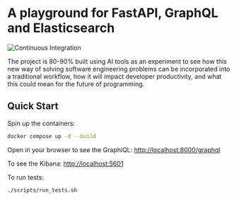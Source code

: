 # A playground for FastAPI, GraphQL and Elasticsearch

![Continuous Integration](https://github.com/spyker77/jelly/workflows/Continuous%20Integration/badge.svg?branch=main)

The project is 80-90% built using AI tools as an experiment to see how this new way of solving software engineering problems can be incorporated into a traditional workflow, how it will impact developer productivity, and what this could mean for the future of programming.

## Quick Start

Spin up the containers:

```bash
docker compose up -d --build
```

Open in your browser to see the GraphiQL: <http://localhost:8000/graphql>

To see the Kibana: <http://localhost:5601>

To run tests:

```bash
./scripts/run_tests.sh
```
